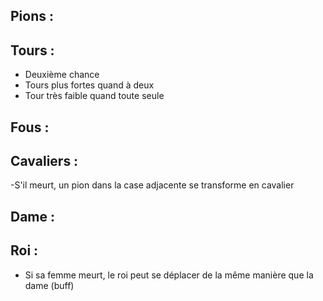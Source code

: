 ## Pions :

## Tours :
- Deuxième chance
- Tours plus fortes quand à deux
- Tour très faible quand toute seule

## Fous :

## Cavaliers :
-S'il meurt, un pion dans la case adjacente se transforme en cavalier

## Dame :

## Roi :
- Si sa femme meurt, le roi peut se déplacer de la même manière que la dame (buff)



